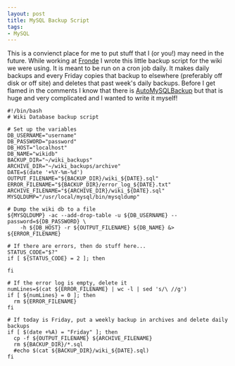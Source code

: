 ```yaml
---
layout: post
title: MySQL Backup Script
tags:
- MySQL
---
```


This is
a convienct place for me to put stuff that I (or you!) may need in the
future. While working at [Fronde](http://fronde.com) I wrote this little
backup script for the wiki we were using. It is meant to be run on a
cron job daily. It makes daily backups and every Friday copies that
backup to elsewhere (preferably off disk or off site) and deletes that
past week's daily backups. Before I get flamed in the comments I know
that there is [AutoMySQLBackup](http://sourceforge.net/projects/automysqlbackup/)
but that is huge and very complicated and I wanted to write it myself!

    #!/bin/bash
    # Wiki Database backup script

    # Set up the variables
    DB_USERNAME="username"
    DB_PASSWORD="password"
    DB_HOST="localhost"
    DB_NAME="wikidb"
    BACKUP_DIR="~/wiki_backups"
    ARCHIVE_DIR="~/wiki_backups/archive"
    DATE=$(date '+%Y-%m-%d')
    OUTPUT_FILENAME="${BACKUP_DIR}/wiki_${DATE}.sql"
    ERROR_FILENAME="${BACKUP_DIR}/error_log_${DATE}.txt"
    ARCHIVE_FILENAME="${ARCHIVE_DIR}/wiki_${DATE}.sql"
    MYSQLDUMP="/usr/local/mysql/bin/mysqldump"

    # Dump the wiki db to a file
    ${MYSQLDUMP} -ac --add-drop-table -u ${DB_USERNAME} --password=${DB_PASSWORD} \
        -h ${DB_HOST} -r ${OUTPUT_FILENAME} ${DB_NAME} &> ${ERROR_FILENAME} 

    # If there are errors, then do stuff here...
    STATUS_CODE="$?"
    if [ ${STATUS_CODE} = 2 ]; then

    fi

    # If the error log is empty, delete it
    numLines=$(cat ${ERROR_FILENAME} | wc -l | sed 's/\ //g')
    if [ ${numLines} = 0 ]; then
      rm ${ERROR_FILENAME}
    fi

    # If today is Friday, put a weekly backup in archives and delete daily backups
    if [ $(date +%A) = "Friday" ]; then
      cp -f ${OUTPUT_FILENAME} ${ARCHIVE_FILENAME}
      rm ${BACKUP_DIR}/*.sql
      #echo $(cat ${BACKUP_DIR}/wiki_${DATE}.sql)
    fi
